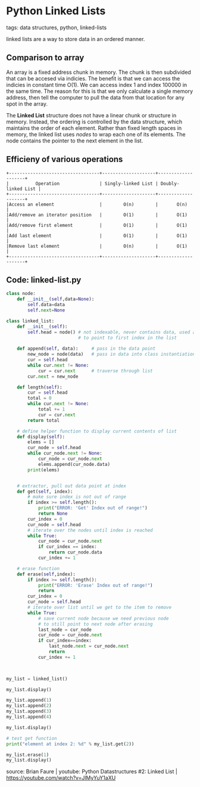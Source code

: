 # Python Linked Lists

tags: data structures, python, linked-lists

linked lists are a way to store data in an ordered manner.

## Comparison to array

An array is a fixed address chunk in memory.
The chunk is then subdivided that can be accesed via indicies.
The benefit is that we can access the indicies in constant time O(1).
We can access index 1 and index 100000 in the same time.
The reason for this is that we only calculate a single memory address, then tell the computer to pull the data from that location for any spot in the array.

The **Linked List** structure does not have a linear chunk or structure in memory.
Instead, the ordering is controlled by the data structure, which maintains the order of each element.
Rather than fixed length spaces in memory, the linked list uses *nodes* to wrap each one of its elements.
The node contains the pointer to the next element in the list.

## Efficieny of various operations
```
+----------------------------------+--------------------+--------------------+
|          Operation               | Singly-linked List | Doubly-linked List |
+----------------------------------+--------------------+--------------------+
|Access an element                 |        O(n)        |       O(n)         |
|Add/remove an iterator position   |        O(1)        |       O(1)         |
|Add/remove first element          |        O(1)        |       O(1)         |
|Add last element                  |        O(1)        |       O(1)         |
|Remove last element               |        O(n)        |       O(1)         |
+----------------------------------+--------------------+--------------------+
```
## Code: linked-list.py


```python
class node:
    def __init__(self,data=None):
        self.data=data
        self.next=None

class linked_list:
    def __init__(self):
        self.head = node() # not indexable, never contains data, used as placeholder
                           # to point to first index in the list
    
    def append(self, data):     # pass in the data point
        new_node = node(data)   # pass in data into class instantiation of node
        cur = self.head
        while cur.next != None:
            cur = cur.next      # traverse through list
        cur.next = new_node

    def length(self):
        cur = self.head
        total = 0
        while cur.next != None:
            total += 1
            cur = cur.next
        return total

    # define helper function to display current contents of list
    def display(self):
        elems = []
        cur_node = self.head
        while cur_node.next != None:
            cur_node = cur_node.next
            elems.append(cur_node.data)
        print(elems)


    # extractor, pull out data point at index
    def get(self, index):
        # make sure index is not out of range
        if index >= self.length():
            print("ERROR: 'Get' Index out of range!")
            return None
        cur_index = 0
        cur_node = self.head
        # iterate over the nodes until index is reached
        while True:
            cur_node = cur_node.next
            if cur_index == index:
                return cur_node.data
            cur_index += 1

    # erase function
    def erase(self,index):
        if index >= self.length():
            print("ERROR: 'Erase' Index out of range!")
            return
        cur_index = 0
        cur_node = self.head
        # iterate over list until we get to the item to remove
        while True:
            # save current node because we need previous node 
            # to still point to next node after erasing
            last_node = cur_node
            cur_node = cur_node.next
            if cur_index==index:
                last_node.next = cur_node.next
                return
            cur_index += 1

                

my_list = linked_list()

my_list.display()

my_list.append(1)
my_list.append(2)
my_list.append(3)
my_list.append(4)

my_list.display()

# test get function
print("element at index 2: %d" % my_list.get(2))

my_list.erase(1)
my_list.display()

```


source: Brian Faure | youtube: Python Datastructures #2: Linked List | https://youtube.com/watch?v=JlMyYuY1aXU
